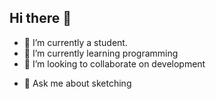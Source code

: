 ## Hi there 👋

- 🔭 I’m currently a student.
- 🌱 I’m currently learning programming
- 👯 I’m looking to collaborate on development
<!-- 🤔 I’m looking for help with ...-->
- 💬 Ask me about sketching
